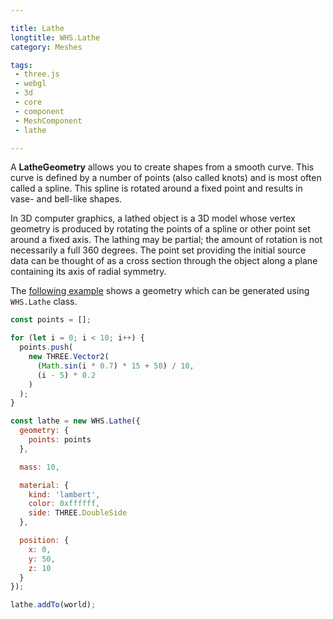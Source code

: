 ```yaml
---

title: Lathe
longtitle: WHS.Lathe
category: Meshes

tags:
 - three.js
 - webgl
 - 3d
 - core
 - component
 - MeshComponent
 - lathe

---
```


A **LatheGeometry** allows you to create shapes from a smooth curve. This curve is defined by a number of points (also called knots) and is most often called a spline. This spline is rotated around a fixed point and results in vase- and bell-like shapes.

In 3D computer graphics, a lathed object is a 3D model whose vertex geometry is produced by rotating the points of a spline or other point set around a fixed axis. The lathing may be partial; the amount of rotation is not necessarily a full 360 degrees. The point set providing the initial source data can be thought of as a cross section through the object along a plane containing its axis of radial symmetry.

The [following example](http://threejs.org/docs/scenes/geometry-browser.html#LatheGeometry) shows a geometry which can be generated using `WHS.Lathe` class.


```javascript
const points = [];

for (let i = 0; i < 10; i++) {
  points.push(
    new THREE.Vector2(
      (Math.sin(i * 0.7) * 15 + 50) / 10,
      (i - 5) * 0.2
    )
  );
}

const lathe = new WHS.Lathe({
  geometry: {
    points: points
  },

  mass: 10,

  material: {
    kind: 'lambert',
    color: 0xffffff,
    side: THREE.DoubleSide
  },

  position: {
    x: 0,
    y: 50,
    z: 10
  }
});

lathe.addTo(world);
```
